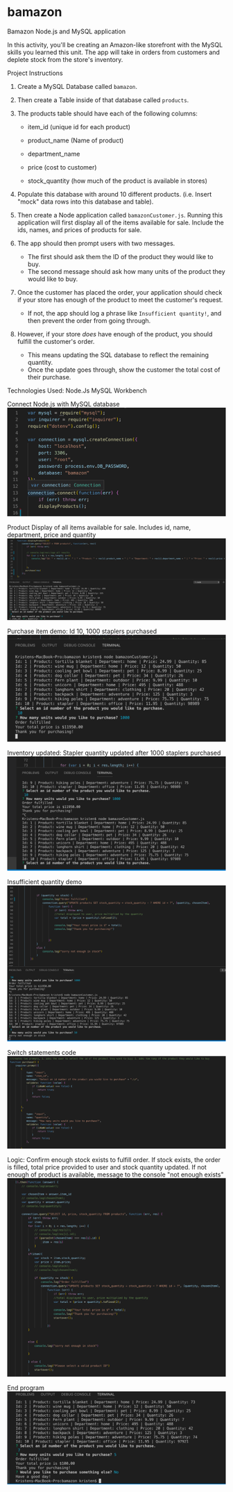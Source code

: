 # bamazon

Bamazon Node.js and MySQL application

In this activity, you'll be creating an Amazon-like storefront with the MySQL skills you learned this unit. The app will take in orders from customers and deplete stock from the store's inventory. 

Project Instructions
1. Create a MySQL Database called `bamazon`.

2. Then create a Table inside of that database called `products`.

3. The products table should have each of the following columns:

   * item_id (unique id for each product)

   * product_name (Name of product)

   * department_name

   * price (cost to customer)

   * stock_quantity (how much of the product is available in stores)

4. Populate this database with around 10 different products. (i.e. Insert "mock" data rows into this database and table).

5. Then create a Node application called `bamazonCustomer.js`. Running this application will first display all of the items available for sale. Include the ids, names, and prices of products for sale.

6. The app should then prompt users with two messages.

   * The first should ask them the ID of the product they would like to buy.
   * The second message should ask how many units of the product they would like to buy.

7. Once the customer has placed the order, your application should check if your store has enough of the product to meet the customer's request.

   * If not, the app should log a phrase like `Insufficient quantity!`, and then prevent the order from going through.

8. However, if your store _does_ have enough of the product, you should fulfill the customer's order.
   * This means updating the SQL database to reflect the remaining quantity.
   * Once the update goes through, show the customer the total cost of their purchase.


Technologies Used:
Node.Js
MySQL Workbench

Connect Node.js with MySQL database
![Image of mySQL connection](images/Connect_MySQL.png)


Product Display of all items available for sale. Includes id, name, department, price and quantity
![Image of product display in the console](images/display_products.png)


Purchase item demo: Id 10, 1000 staplers  purchased
![Image of stapler purchase in console](images/purchase_stapler.png)


Inventory updated: Stapler quantity updated after 1000 staplers purchased
![Image of updated stapler quantity after order placed](images/stapler_inventory_updated.png)


Insufficient quantity demo
![Image of insufficient  quantity of item to place order](images/insufficient_quantity.png)


Switch statements code
![Image of switch statements](images/switch_statements.png)


Logic: Confirm enough stock exists to fulfill order. If stock exists, the order is filled, total price provided to user and stock quantity updated.  If not enough of product is available, message to the console "not enough exists"
![image of order logic](images/logic_code.png)


End program 
![Image of program end](images/end_program.png)




